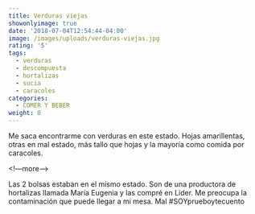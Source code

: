 ```yaml
---
title: Verduras viejas
showonlyimage: true
date: '2018-07-04T12:54:44-04:00'
image: /images/uploads/verduras-viejas.jpg
rating: '5'
tags:
  - verduras
  - descompuesta
  - hortalizas
  - sucia
  - caracoles
categories:
  - COMER Y BEBER
weight: 0
---
```

Me saca encontrarme con verduras en este estado. Hojas amarillentas, otras en mal estado, más tallo que hojas y la mayoría como comida por caracoles.

<!—more-->

Las 2 bolsas estaban en el mismo estado. Son de una productora de hortalizas llamada María Eugenia y las compré en Lider. Me preocupa la contaminación que puede llegar a mi mesa. Mal #SOYprueboytecuento
